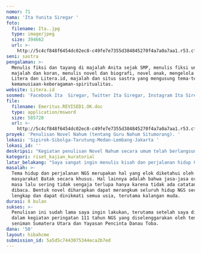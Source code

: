 ```yaml
---
nomor: 71
nama: 'Ita Yunita Siregar '
foto:
  filename: Ita..jpg
  type: image/jpeg
  size: 394662
  url: >-
    http://5c4cf848f6454dc02ec8-c49fe7e7355d384845270f4a7a0a7aa1.r53.cf2.rackcdn.com/99a5749d-be1f-449b-b521-cc123e360ff5/Ita..jpg
seni: sastra
pengalaman: >-
  Menulis fiksi dan tayang di majalah Anita sejak SMP, menulis fiksi untuk
  majalah dan koran, menulis novel dan biografi, novel anak, mengelola Majalah
  Litera dan Litera.id, majalah dan situs sastra yang mengusung tema-tema
  kemanusiaan-keberagaman-spiritualitas. 
website: Litera.id
sosmed: 'Facebook Ita  Siregar, Twitter Ita Siregar, Instagram Ita Siregar'
file:
  filename: Emeritus.REVISED1.OK.doc
  type: application/msword
  size: 585728
  url: >-
    http://5c4cf848f6454dc02ec8-c49fe7e7355d384845270f4a7a0a7aa1.r53.cf2.rackcdn.com/3f1ad983-bb30-4e9e-a0a8-70bf8af90348/Emeritus.REVISED1.OK.doc
proyek: 'Penulisan Novel Nahum (tentang Guru Nahum Situmorang). '
lokasi: 'Sipirok-Sibolga-Tarutung-Medan-Lembang-Jakarta '
lokasi_id: ''
deskripsi: "Kegiatan penulisan Novel Nahum secara umum telah berlangsung di dalam diri saya selama ini, terutama ketika menjadi anggota Yayasan Pencinta Danau Toba dalam Bidang Pendidikan. Proyek ini terutama melakukan pembacaan secara mendalam tentang NGS dari perpustakaan, dan napak tilas kota-kota tempat NGS pernah tinggal yaitu di Sumatera Sipirok-Sibolga-Tarutung-Medan dan di Bandung dan Jakarta selama di Pulau Jawa. Berharap napak tilas mulai dilakukan akhir Mei hingga Juli, diikuti penulisan novel selama Juli sampai Desember 2018. Berharap novel sudah terbit sebelum 14 Februari 2018. bertepatan peringatan 111 tahun NGS.  \r\n"
kategori: riset_kajian_kuratorial
latar_belakang: "Saya sangat ingin menulis kisah dan perjalanan hidup Guru Nahum Situmorang (GNS). GNS seorang pencipta, penulis syair lagu, penyanyi, pemain musik daerah Batak. Ia lahir di Sipirok 14 Februari 1908, meninggal di Medan 20 Oktober 1969. Ia anggota Kongres Pemuda 1928, dan memenangkan sayembara mencipta lagu kebangsaan setelah WR Supratman. Bersama Raja Buntal, putra Sisingamangaraja XII, mendirikan orkes musik Sumatera Keroncong Concours dan pada 1936 memenangkan lomba cipta lagu bernuansa keroncong di Medan. Tahun 1950, ia dan rombongan menyanyi di istana presiden di Jakarta, mengisi acara instansi pemerintah, kedubes-kedubes, live di RRI. ia menerima Penghargaan Anugerah Seni dari Pemerintah Indonesia pada 17 Agustus 1969. Ia mencipta sebanyak kurang lebih 120 lagu (Batak) yang populer hingga sekarang diantaranya Anju Ahu,Lissoi, Na Sonang Do Hita Na Dua. GNS bukan hanya milik masyarakat Batak tetapi Indonesia pada umumnya karena lagu-lagunya dikenal secara luas oleh masyarakat Indonesia. Lagu-lagu ciptaan GNS mengisahkan manusia Batak, alam Tanah Batak berikut romantika kehidupannya, menggambarkan suasana hati, merekam aspek sosio-antropologis masyarakat (Batak). Ia memperkenalkan masyarakat Batak ke Indonesia secara khusus. Sebagai penghargaan atas karya Anak Bangsa sendiri, tahun 2019 adalah 111 tahun NGS, dan saya ingin memperingatinya dengan peluncuran buku ini. \_\r\n"
masalah: >-
  Tema hidup dan perjalanan NGS merupakan hal yang elok diketahui oleh
  masyarakat Batak secara khusus. Hal lainnya adalah bahwa jasa-jasa orang di
  masa lalu sering tidak sengaja terlupa hanya karena tidak ada catatan untuk
  dibaca. Bentuk novel diharapkan dapat merangkum seluruh hidup NGS secara
  lengkap dan dapat dinikmati semua usia, terutama kalangan muda. 
durasi: 8 bulan
sukses: >-
  Penulisan ini sudah lama saya ingin lakukan, terutama setelah saya dilibatkan
  dalam kegiatan peringatan 111 tahun NGS yang diselenggarakan oleh teman-teman
  seniman Sumatera Utara dan Yayasan Pencinta Danau Toba. 
dana: '50'
layout: hibahcme
submission_id: 5a5d5c7443075344eca2b7ed
---
```

